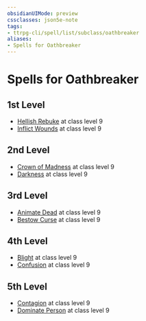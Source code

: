 ```yaml
---
obsidianUIMode: preview
cssclasses: json5e-note
tags:
- ttrpg-cli/spell/list/subclass/oathbreaker
aliases:
- Spells for Oathbreaker
---
```

# Spells for Oathbreaker

## 1st Level

- [Hellish Rebuke](/3-Mechanics/CLI/spells/hellish-rebuke-xphb.md "XPHB") at class level 9
- [Inflict Wounds](/3-Mechanics/CLI/spells/inflict-wounds-xphb.md "XPHB") at class level 9

## 2nd Level

- [Crown of Madness](/3-Mechanics/CLI/spells/crown-of-madness-xphb.md "XPHB") at class level 9
- [Darkness](/3-Mechanics/CLI/spells/darkness-xphb.md "XPHB") at class level 9

## 3rd Level

- [Animate Dead](/3-Mechanics/CLI/spells/animate-dead-xphb.md "XPHB") at class level 9
- [Bestow Curse](/3-Mechanics/CLI/spells/bestow-curse-xphb.md "XPHB") at class level 9

## 4th Level

- [Blight](/3-Mechanics/CLI/spells/blight-xphb.md "XPHB") at class level 9
- [Confusion](/3-Mechanics/CLI/spells/confusion-xphb.md "XPHB") at class level 9

## 5th Level

- [Contagion](/3-Mechanics/CLI/spells/contagion-xphb.md "XPHB") at class level 9
- [Dominate Person](/3-Mechanics/CLI/spells/dominate-person-xphb.md "XPHB") at class level 9